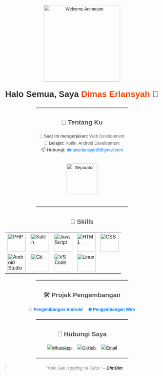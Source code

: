 <div align="center" style="font-family: Arial, sans-serif; line-height: 1.6;">

  <!-- Header Section -->
  <img src="https://media.tenor.com/WIBu8pNfdYoAAAAi/chalk-couture.gif" width="250px" alt="Welcome Animation">
  
  <h1 style="margin-top: 20px; color: #333;">Halo Semua, Saya <strong style="color: #ff4500;">Dimas Erlansyah</strong> 👋</h1>
  
  <hr style="width: 60%; border: 1px solid #ccc; margin: 20px 0;">
  
  <!-- About Section -->
  <h2 style="color: #555;">🌟 Tentang Ku</h2>
  <p style="max-width: 600px; color: #666;">
    🔭 <strong>Saat ini mengerjakan:</strong> Web Development <br>
    🌱 <strong>Belajar:</strong> Kotlin, Android Development <br>
    📫 <strong>Hubungi:</strong> <a href="mailto:dimaserlansyah5@gmail.com" style="color: #007BFF; text-decoration: none;">dimaserlansyah5@gmail.com</a>
  </p>

  <img src="https://media.tenor.com/hW_mTYy_zS4AAAAj/gojo-satoru.gif" width="100px" alt="Separator" style="margin: 20px 0;">

  <hr style="width: 60%; border: 1px solid #ccc; margin: 20px 0;">
  
  <!-- Skills Section -->
<h2 style="color: #555;">🚀 Skills</h2>
<table align="center" border="0" cellpadding="10" style="margin: 20px auto;">
  <tr>
    <td><img src="https://raw.githubusercontent.com/DimNih/assets/main/php-logo-animated.svg" alt="PHP" title="PHP" style="width: 60px; height: 60px;"></td>
    <td><img src="https://assets.lottiefiles.com/packages/lf20_kotlin.json" alt="Kotlin" title="Kotlin" style="width: 60px; height: 60px;"></td>
    <td><img src="https://raw.githubusercontent.com/DimNih/assets/main/javascript-logo-animated.gif" alt="JavaScript" title="JavaScript" style="width: 60px; height: 60px;"></td>
    <td><img src="https://media.giphy.com/media/j2pOGeGYKe2xCCKwfi/giphy.gif" alt="HTML" title="HTML" style="width: 60px; height: 60px;"></td>
    <td><img src="https://media.giphy.com/media/ltqE49y0pU71jl7Wj3/giphy.gif" alt="CSS" title="CSS" style="width: 60px; height: 60px;"></td>
  </tr>
  <tr>
    <td><img src="https://media.giphy.com/media/1oF1KAEYvmXB3X2q6o/giphy.gif" alt="Android Studio" title="Android Studio" style="width: 60px; height: 60px;"></td>
    <td><img src="https://media.giphy.com/media/26FPnsRww5GjznJDa/giphy.gif" alt="Git" title="Git" style="width: 60px; height: 60px;"></td>
    <td><img src="https://media.giphy.com/media/1AgViYynLCg6CSiCmR/giphy.gif" alt="VS Code" title="VS Code" style="width: 60px; height: 60px;"></td>
    <td><img src="https://media.giphy.com/media/13HgwGsXF0aiGY/giphy.gif" alt="Linux" title="Linux" style="width: 60px; height: 60px;"></td>
  </tr>
</table>


  <hr style="width: 60%; border: 1px solid #ccc; margin: 20px 0;">
  
  <!-- Projects Section -->
  <h2 style="color: #555;">🛠️ Projek Pengembangan</h2>
  <div style="margin: 20px;">
    <a href="https://github.com/DimNih/Apk_DISIPLINKU" style="margin-right: 15px; color: #007BFF; text-decoration: none;">
      <strong>📱 Pengembangan Android</strong>
    </a>
    <a href="https://github.com/DimNih/Web_Project" style="color: #007BFF; text-decoration: none;">
      <strong>🌐 Pengembangan Web</strong>
    </a>
  </div>
  
  <hr style="width: 60%; border: 1px solid #ccc; margin: 20px 0;">
  
  <!-- Contact Section -->
  <h2 style="color: #555;">🔗 Hubungi Saya</h2>
  <p>
    <a href="https://wa.me/+6281585261728?text=Saya%20Butuh%20Bantuan" style="margin-right: 15px;">
      <img src="https://img.icons8.com/color/48/whatsapp.png" alt="WhatsApp" title="WhatsApp">
    </a>
    <a href="https://github.com/DimNih" style="margin-right: 15px;">
      <img src="https://img.icons8.com/color/48/github.png" alt="GitHub" title="GitHub">
    </a>
    <a href="mailto:dimaserlansyah5@gmail.com">
      <img src="https://img.icons8.com/color/48/email.png" alt="Email" title="Email">
    </a>
  </p>
  
  <hr style="width: 60%; border: 1px solid #ccc; margin: 20px 0;">
  
  <!-- Quote Section -->
  <blockquote style="font-style: italic; color: #888; margin: 20px auto; max-width: 600px;">
    <p>"Kalo Gak Ngoding Ya Tidur." – <strong style="color: #333;">DimDim</strong></p>
  </blockquote>
</div>
